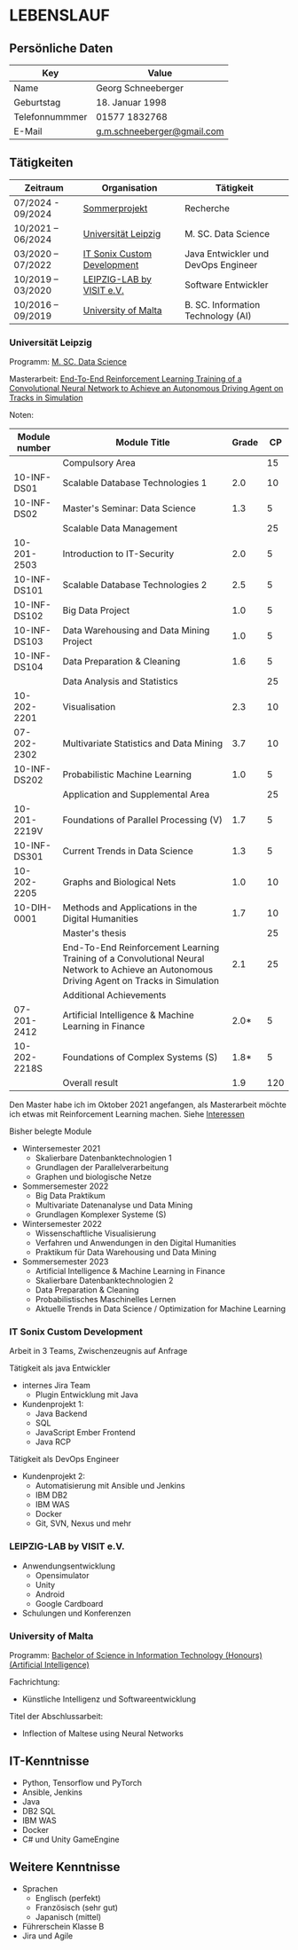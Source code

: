# LEBENSLAUF

## Persönliche Daten

| Key  | Value |
| ------------- | ------------- |
| Name  | Georg Schneeberger  |
| Geburtstag  | 18. Januar 1998  |
| Telefonnummmer | 01577 1832768 |
| E-Mail | g.m.schneeberger@gmail.com |

## Tätigkeiten

| Zeitraum  | Organisation | Tätigkeit |
| ------------- | ------- | ------------- |
| 07/2024 - 09/2024  | [Sommerprojekt](#Sommerprojekt) | Recherche |
| 10/2021 – 06/2024  | [Universität Leipzig](#Universität-Leipzig)  | M. SC. Data Science |
| 03/2020 – 07/2022  | [IT Sonix Custom Development](#IT-Sonix-Custom-Development)  | Java Entwickler und DevOps Engineer |
| 10/2019 – 03/2020  | [LEIPZIG-LAB by VISIT e.V.](#LEIPZIG-LAB-by-VISIT-e.V.)  | Software Entwickler |
| 10/2016 – 09/2019  | [University of Malta](#University-of-Malta) | B. SC. Information Technology (AI) |

### Universität Leipzig

Programm: [M. SC. Data Science](https://www.uni-leipzig.de/studium/vor-dem-studium/studienangebot/studiengang/course/show/data-science-m-sc)


Masterarbeit: [End-To-End Reinforcement Learning Training of a Convolutional Neural Network to Achieve an Autonomous Driving Agent on Tracks in Simulation](https://github.com/geschnee/carsim-rl-cnn)

Noten:

| Module number  | Module Title | Grade | CP | 
| ------------- | ------- | ------------- | ---- |
|    | Compulsory Area |  | 15 |
| 10-INF-DS01  | Scalable Database Technologies 1  | 2.0 | 10 |
| 10-INF-DS02  | Master's Seminar: Data Science  | 1.3 | 5 |
|    | Scalable Data Management |  | 25 |
| 10-201-2503  | Introduction to IT-Security  | 2.0 | 5 |
| 10-INF-DS101  | Scalable Database Technologies 2  | 2.5 | 5 |
| 10-INF-DS102  | Big Data Project  | 1.0 | 5 |
| 10-INF-DS103  | Data Warehousing and Data Mining Project  | 1.0 | 5 |
| 10-INF-DS104  | Data Preparation & Cleaning  | 1.6 | 5 |
|    | Data Analysis and Statistics |  | 25 |
| 10-202-2201  | Visualisation  | 2.3 | 10 |
| 07-202-2302  | Multivariate Statistics and Data Mining  | 3.7 | 10 |
| 10-INF-DS202  | Probabilistic Machine Learning  | 1.0 | 5 |
|    | Application and Supplemental Area |  | 25 |
| 10-201-2219V  | Foundations of Parallel Processing (V)  | 1.7 | 5 |
| 10-INF-DS301  | Current Trends in Data Science  | 1.3 | 5 |
| 10-202-2205  | Graphs and Biological Nets  | 1.0 | 10 |
| 10-DIH-0001  | Methods and Applications in the Digital Humanities  | 1.7 | 10 |
|    | Master's thesis |  | 25 |
|    | End-To-End Reinforcement Learning Training of a Convolutional Neural Network to Achieve an Autonomous Driving Agent on Tracks in Simulation | 2.1 | 25 |
|    | Additional Achievements |  |  |
| 07-201-2412  | Artificial Intelligence & Machine Learning in Finance  | 2.0* | 5 |
| 10-202-2218S  | Foundations of Complex Systems (S)  | 1.8* | 5 |
|  | Overall result  | 1.9 | 120 |



Den Master habe ich im Oktober 2021 angefangen, als Masterarbeit möchte ich etwas mit Reinforcement Learning machen. Siehe [Interessen](./interessen.md)

Bisher belegte Module
* Wintersemester 2021
    * Skalierbare Datenbanktechnologien 1
    * Grundlagen der Parallelverarbeitung
    * Graphen und biologische Netze
* Sommersemester 2022
    * Big Data Praktikum
    * Multivariate Datenanalyse und Data Mining
    * Grundlagen Komplexer Systeme (S)
* Wintersemester 2022
    * Wissenschaftliche Visualisierung
    * Verfahren und Anwendungen in den Digital Humanities
    * Praktikum für Data Warehousing und Data Mining
* Sommersemester 2023
    * Artificial Intelligence & Machine Learning in Finance
    * Skalierbare Datenbanktechnologien 2
    * Data Preparation & Cleaning
    * Probabilistisches Maschinelles Lernen
    * Aktuelle Trends in Data Science / Optimization for Machine Learning

### IT Sonix Custom Development

Arbeit in 3 Teams, Zwischenzeugnis auf Anfrage

Tätigkeit als java Entwickler
* internes Jira Team 
	* Plugin Entwicklung mit Java
* Kundenprojekt 1:
    * Java Backend
	* SQL
	* JavaScript Ember Frontend
	* Java RCP

Tätigkeit als DevOps Engineer
* Kundenprojekt 2:
	* Automatisierung mit Ansible und Jenkins
	* IBM DB2
    * IBM WAS
	* Docker
    * Git, SVN, Nexus und mehr
		

### LEIPZIG-LAB by VISIT e.V.

* Anwendungsentwicklung
    * Opensimulator
    * Unity
    * Android
    * Google Cardboard
* Schulungen und Konferenzen

### University of Malta

Programm: [Bachelor of Science in Information Technology (Honours) (Artificial Intelligence)](https://www.um.edu.mt/courses/overview/ubscitharift-2025-6-o/)

Fachrichtung: 
* Künstliche Intelligenz und Softwareentwicklung

Titel der Abschlussarbeit: 
* Inflection of Maltese using Neural Networks


## IT-Kenntnisse

* Python, Tensorflow und PyTorch
* Ansible, Jenkins
* Java
* DB2 SQL
* IBM WAS
* Docker
* C# und Unity GameEngine


## Weitere Kenntnisse

* Sprachen
    * Englisch (perfekt)
    * Französisch (sehr gut)
    * Japanisch (mittel)
* Führerschein Klasse B
* Jira und Agile




